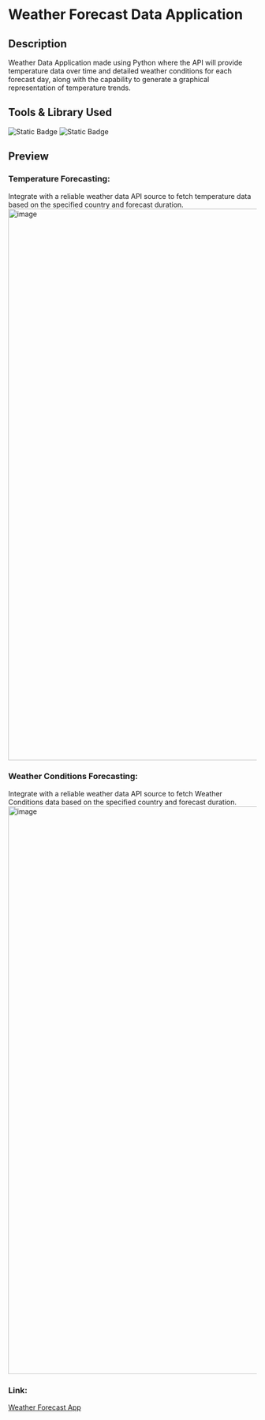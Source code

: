 # Weather Forecast Data Application
## Description
Weather Data Application made using Python where the API will provide temperature data over time and detailed weather conditions for each forecast day, along with the capability to generate a graphical representation of temperature trends.

## Tools & Library Used
![Static Badge](https://img.shields.io/badge/Python-FFD43B?style=for-the-badge&logo=python&logoColor=blue)
![Static Badge](https://img.shields.io/badge/Streamlit-FF4B4B?style=for-the-badge&logo=Streamlit&logoColor=white)

## Preview
### Temperature Forecasting:
Integrate with a reliable weather data API source to fetch temperature data based on the specified country and forecast duration.
<img width="1118" alt="image" src="https://github.com/user-attachments/assets/f9a81b74-5e59-4d16-8f3d-7ba548c23116" />




### Weather Conditions Forecasting:
Integrate with a reliable weather data API source to fetch Weather Conditions data based on the specified country and forecast duration.
<img width="1151" alt="image" src="https://github.com/user-attachments/assets/cd181f54-0c66-43ee-9633-68892bb9f351" />



### Link:
[Weather Forecast App](https://anc1kr1st-weather-forecast-data-app-main-8laufh.streamlit.app/)

